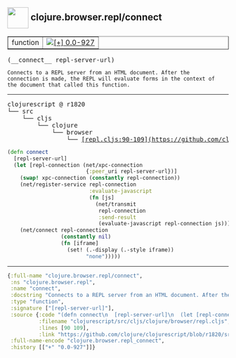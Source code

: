 ## <img width="48px" valign="middle" src="http://i.imgur.com/Hi20huC.png"> clojure.browser.repl/connect

 <table border="1">
<tr>
<td>function</td>
<td><a href="https://github.com/cljsinfo/api-refs/tree/0.0-927"><img valign="middle" alt="[+] 0.0-927" src="https://img.shields.io/badge/+-0.0--927-lightgrey.svg"></a> </td>
</tr>
</table>

 <samp>
(__connect__ repl-server-url)<br>
</samp>

```
Connects to a REPL server from an HTML document. After the
connection is made, the REPL will evaluate forms in the context of
the document that called this function.
```

---

 <pre>
clojurescript @ r1820
└── src
    └── cljs
        └── clojure
            └── browser
                └── <ins>[repl.cljs:90-109](https://github.com/clojure/clojurescript/blob/r1820/src/cljs/clojure/browser/repl.cljs#L90-L109)</ins>
</pre>

```clj
(defn connect
  [repl-server-url]
  (let [repl-connection (net/xpc-connection
                         {:peer_uri repl-server-url})]
    (swap! xpc-connection (constantly repl-connection))
    (net/register-service repl-connection
                          :evaluate-javascript
                          (fn [js]
                            (net/transmit
                             repl-connection
                             :send-result
                             (evaluate-javascript repl-connection js))))
    (net/connect repl-connection
                 (constantly nil)
                 (fn [iframe]
                   (set! (.-display (.-style iframe))
                         "none")))))
```


---

```clj
{:full-name "clojure.browser.repl/connect",
 :ns "clojure.browser.repl",
 :name "connect",
 :docstring "Connects to a REPL server from an HTML document. After the\nconnection is made, the REPL will evaluate forms in the context of\nthe document that called this function.",
 :type "function",
 :signature ["[repl-server-url]"],
 :source {:code "(defn connect\n  [repl-server-url]\n  (let [repl-connection (net/xpc-connection\n                         {:peer_uri repl-server-url})]\n    (swap! xpc-connection (constantly repl-connection))\n    (net/register-service repl-connection\n                          :evaluate-javascript\n                          (fn [js]\n                            (net/transmit\n                             repl-connection\n                             :send-result\n                             (evaluate-javascript repl-connection js))))\n    (net/connect repl-connection\n                 (constantly nil)\n                 (fn [iframe]\n                   (set! (.-display (.-style iframe))\n                         \"none\")))))",
          :filename "clojurescript/src/cljs/clojure/browser/repl.cljs",
          :lines [90 109],
          :link "https://github.com/clojure/clojurescript/blob/r1820/src/cljs/clojure/browser/repl.cljs#L90-L109"},
 :full-name-encode "clojure.browser.repl_connect",
 :history [["+" "0.0-927"]]}

```
